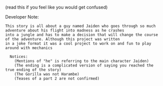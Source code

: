 (read this if you feel like you would get confused)

  Developer Note:
  
    This story is all about a guy named Jaiden who goes through so much adventure about his flight into madness as he crashes
    into a jungle and has to make a decision that will change the course of the adventure. Although this project was written 
    in a joke format it was a cool project to work on and fun to play around with mechanics
    
      Notices:
        (Mentions of "he" is referring to the main character Jaiden)
        (The ending is a complicated version of saying you reached the true ending of the story)
        (The Gorilla was not Harambe)
        (Teases of a part 2 are not confirmed)
